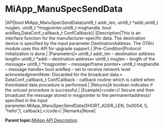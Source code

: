 # MiApp\_ManuSpecSendData

|API|bool MiApp\_ManuSpecSendData\(uint8\_t addr\_len, uint8\_t \*addr,uint8\_t msglen, uint8\_t \*msgpointer,uint8\_t msghandle, bool ackReq,DataConf\_callback\_t ConfCallback\)|
|Description|This is an interface function for the manufacturer-specific data. The destination device is specified by the input parameter DestinationAddress. The OTAU module uses this API for upgrade support.|
|Pre-Condition|Protocol initialization is done.|
|Parameters|• uint8\_t addr\_len – destination address length• uint8\_t \*addr – destination address• uint8\_t msglen – length of the message• uint8\_t \*msgpointer – message/frame pointer• uint8\_t msghandle – message handle• bool ackReq – set to receive network level acknowledgmentNote: Discarded for the broadcast data.• DataConf\_callback\_t ConfCallback - callback routine which is called when theinitiated data procedure is performed.|
|Returns|A boolean indicates if the unicast procedure is successful.|
|Example|<code\>// Secure and then broadcast the message stored in msgpointer to the permanentaddress// specified in the input parameter.MiApp\_ManuSpecSendData\(SHORT\_ADDR\_LEN, 0x0004, 5, “hello”,1, callback\);</code\>|
|Remarks|None|

**Parent topic:**[MiApp API Description](GUID-A47B6424-A497-498C-8B1E-044F12F201A6.md)

